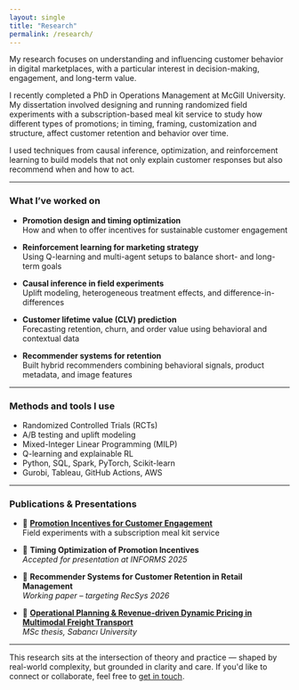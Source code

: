 ```yaml
---
layout: single
title: "Research"
permalink: /research/
---
```


My research focuses on understanding and influencing customer behavior in digital marketplaces, with a particular interest in decision-making, engagement, and long-term value.

I recently completed a PhD in Operations Management at McGill University. My dissertation involved designing and running randomized field experiments with a subscription-based meal kit service to study how different types of promotions; in timing, framing, customization and structure, affect customer retention and behavior over time.

I used techniques from causal inference, optimization, and reinforcement learning to build models that not only explain customer responses but also recommend when and how to act.

---

### What I’ve worked on

- **Promotion design and timing optimization**  
  How and when to offer incentives for sustainable customer engagement  

- **Reinforcement learning for marketing strategy**  
  Using Q-learning and multi-agent setups to balance short- and long-term goals  

- **Causal inference in field experiments**  
  Uplift modeling, heterogeneous treatment effects, and difference-in-differences  

- **Customer lifetime value (CLV) prediction**  
  Forecasting retention, churn, and order value using behavioral and contextual data  

- **Recommender systems for retention**  
  Built hybrid recommenders combining behavioral signals, product metadata, and image features  

---

### Methods and tools I use

- Randomized Controlled Trials (RCTs)  
- A/B testing and uplift modeling  
- Mixed-Integer Linear Programming (MILP)  
- Q-learning and explainable RL  
- Python, SQL, Spark, PyTorch, Scikit-learn  
- Gurobi, Tableau, GitHub Actions, AWS  

---

### Publications & Presentations

- 📄 **[Promotion Incentives for Customer Engagement](https://papers.ssrn.com/sol3/papers.cfm?abstract_id=5324527)**  
  Field experiments with a subscription meal kit service  

- 🧠 **Timing Optimization of Promotion Incentives**  
  _Accepted for presentation at INFORMS 2025_

- 🤝 **Recommender Systems for Customer Retention in Retail Management**  
  _Working paper – targeting RecSys 2026_

- 🚆 **[Operational Planning & Revenue-driven Dynamic Pricing in Multimodal Freight Transport](https://acikbilim.yok.gov.tr/handle/20.500.12812/215756)**  
  _MSc thesis, Sabancı University_

---

This research sits at the intersection of theory and practice — shaped by real-world complexity, but grounded in clarity and care. If you'd like to connect or collaborate, feel free to [get in touch](mailto:aysun.mutlu@mail.mcgill.ca).